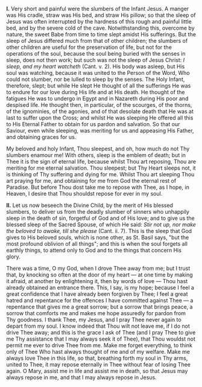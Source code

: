 
**I\.** Very short and painful were the slumbers of the Infant Jesus. A manger was His cradle, straw was His bed, and straw His pillow; so that the sleep of Jesus was often interrupted by the hardness of this rough and painful little bed, and by the severe cold of the cave. Notwithstanding this, overcome by nature, the sweet Babe from time to time slept amidst His sufferings. But the sleep of Jesus differed much from that of other children; the slumbers of other children are useful for the preservation of life, but not for the operations of the soul, because the soul being buried with the senses in sleep, does not then work; but such was not the sleep of Jesus Christ: *I sleep, and my heart watcheth* (Cant. v. 2). His body was asleep, but His soul was watching, because it was united to the Person of the Word, Who could not slumber, nor be lulled to sleep by the senses. The Holy Infant, therefore, slept; but while He slept He thought of all the sufferings He was to endure for our love during His life and at His death. He thought of the fatigues He was to undergo in Egypt and in Nazareth during His poor and despised life. He thought then, in particular, of the scourges, of the thorns, of the ignominies, of the agonies, and of that desolate death that He was at last to suffer upon the Cross; and whilst He was sleeping He offered all this to His Eternal Father to obtain for us pardon and salvation. So that our Saviour, even while sleeping, was meriting for us and appeasing His Father, and obtaining graces for us.

My beloved and holy Infant, Thou sleepest, and oh, how much do not Thy slumbers enamour me! With others, sleep is the emblem of death; but in Thee it is the sign of eternal life, because whilst Thou art reposing, Thou are meriting for me eternal salvation. Thou sleepest; but Thy Heart sleeps not, it is thinking of Thy suffering and dying for me. Whilst Thou art sleeping Thou art praying for me, and obtaining for me from God the eternal rest of Paradise. But before Thou dost take me to repose with Thee, as I hope, in Heaven, I desire that Thou shouldst repose for ever in my soul.

**II\.** Let us now beseech the Divine Child, by the merit of His blessed slumbers, to deliver us from the deadly slumber of sinners who unhappily sleep in the death of sin, forgetful of God and of His love; and to give us the blessed sleep of the Sacred Spouse, of which He said: *Stir not up, nor make the beloved to awake, till she please* (Cant. ii. 7). This is the sleep that God gives to His beloved souls, which is none other, as St. Basil says, \"but the most profound oblivion of all things\"; and this is when the soul forgets all earthly things, to attend only to God and to the things that concern His glory.

There was a time, O my God, when I drove Thee away from me; but I trust that, by knocking so often at the door of my heart — at one time by making it afraid, at another by enlightening it, then by words of love — Thou hast already obtained an entrance there. This, I say, is my hope; because I feel a great confidence that I have already been forgiven by Thee; I feel a great hatred and repentance for the offences I have committed against Thee — a repentance that gives me a great sorrow; but a sorrow that brings peace, a sorrow that comforts me and makes me hope assuredly for pardon from Thy goodness. I thank Thee, my Jesus, and I pray Thee never again to depart from my soul. I know indeed that Thou wilt not leave me, if I do not drive Thee away; and this is the grace I ask of Thee (and I pray Thee to give me Thy assistance that I may always seek it of Thee), that Thou wouldst not permit me ever to drive Thee from me. Make me forget everything, to think only of Thee Who hast always thought of me and of my welfare. Make me always love Thee in this life, so that, breathing forth my soul in Thy arms, united to Thee, it may repose eternally in Thee without fear of losing Thee again. O Mary, assist me in life and assist me in death, so that Jesus may always repose in me, and that I may always repose in Jesus.

